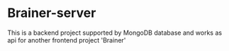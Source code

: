 # Brainer-server
This is a backend project supported by MongoDB database and works as api for another frontend project 'Brainer'
